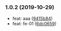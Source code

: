 ## <small>1.0.2 (2019-10-29)</small>

* feat: aaa ([9415b84](https://github.com/astonesh/vue-ts-demo/commit/9415b84))
* feat: fe-01 ([6dc0659](https://github.com/astonesh/vue-ts-demo/commit/6dc0659))
